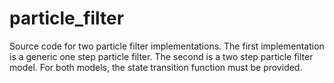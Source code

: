 # particle_filter
Source code for two particle filter implementations. The first implementation is a generic one step particle filter. The second is a two step particle filter model.
For both models, the state transition function must be provided.  
